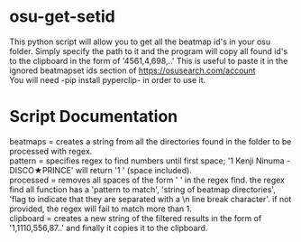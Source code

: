 # osu-get-setid

This python script will allow you to get all the beatmap id's in your osu folder.
Simply specify the path to it and the program will copy all found id's to the clipboard in the form of '4561,4,698,..'
This is useful to paste it in the ignored beatmapset ids section of https://osusearch.com/account  
You will need -pip install pyperclip- in order to use it.

# Script Documentation

beatmaps = creates a string from all the directories found in the folder to be processed with regex.  
pattern = specifies regex to find numbers until first space; '1 Kenji Ninuma - DISCO★PRINCE' will return '1 ' (space included).  
processed = removes all spaces of the form ' ' in the regex find. the regex find all function has a 'pattern to match', 'string of beatmap directories',
'flag to indicate that they are separated with a \n line break character'. if not provided, the regex will fail to match more than 1.  
clipboard = creates a new string of the filtered results in the form of '1,1110,556,87..' and finally it copies it to the clipboard.  

